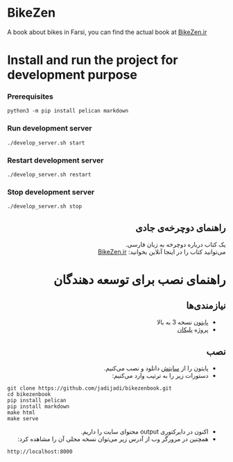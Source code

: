 
# BikeZen
A book about bikes in Farsi, you can find the actual book at [BikeZen.ir](http://bikezen.ir)



# Install and run the project for development purpose 

### Prerequisites

```
python3 -m pip install pelican markdown
```

### Run development server

```
./develop_server.sh start
```

### Restart development server

```
./develop_server.sh restart
```

### Stop development server

```
./develop_server.sh stop
```


<div dir="rtl">

## راهنمای دوچرخه‌ی جادی
یک کتاب درباره دوچرخه به زبان فارسی.\
می‌توانید کتاب را در اینجا آنلاین بخوانید: [BikeZen.ir](https://bikezen.ir/)

# راهنمای نصب برای توسعه دهندگان  
  
## نیازمندی‌ها
* [پایتون](https://www.python.org/) نسخه 3 به بالا
* پروژه [پلیکان](https://getpelican.com/)

##  نصب

* پایتون را از [سایتش](https://www.python.org/) دانلود و نصب می‌کنیم.
* دستورات زیر را به ترتیب وارد می‌کنیم:
</div><div dir="ltr">

```
git clone https://github.com/jadijadi/bikezenbook.git
cd bikezenbook
pip install pelican
pip install markdown
make html
make serve
```
</div><div dir="rtl">

* اکنون در دایرکتوری output محتوای سایت را داریم.
* همچنین در مرورگر وب از آدرس زیر می‌توان نسخه محلی آن را مشاهده کرد:
</div><div dir="ltr">

```
http://localhost:8000
```

</div>
